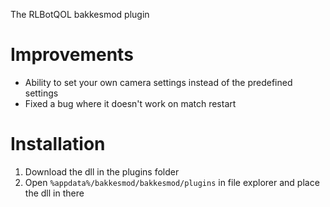 The RLBotQOL bakkesmod plugin

# Improvements

- Ability to set your own camera settings instead of the predefined settings
- Fixed a bug where it doesn't work on match restart

# Installation

1. Download the dll in the plugins folder
2. Open `%appdata%/bakkesmod/bakkesmod/plugins` in file explorer and place the dll in there
